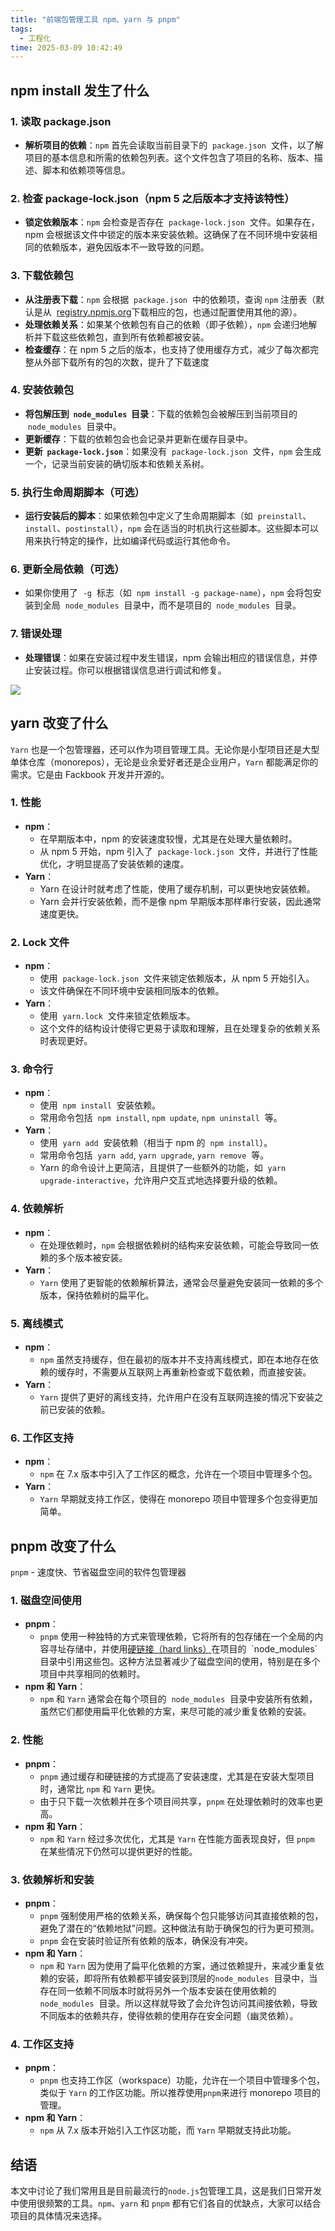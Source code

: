 ```yaml
---
title: "前端包管理工具 npm、yarn 与 pnpm"
tags:
  - 工程化
time: 2025-03-09 10:42:49
---
```


## npm install 发生了什么

### 1\. 读取 package.json

- **解析项目的依赖**：`npm` 首先会读取当前目录下的  `package.json`  文件，以了解项目的基本信息和所需的依赖包列表。这个文件包含了项目的名称、版本、描述、脚本和依赖项等信息。

### 2\. 检查 package-lock.json（npm 5 之后版本才支持该特性）

- **锁定依赖版本**：`npm` 会检查是否存在  `package-lock.json`  文件。如果存在，npm 会根据该文件中锁定的版本来安装依赖。这确保了在不同环境中安装相同的依赖版本，避免因版本不一致导致的问题。

### 3\. 下载依赖包

- **从注册表下载**：`npm` 会根据  `package.json`  中的依赖项，查询 `npm` 注册表（默认是从  [registry.npmjs.org](https://link.juejin.cn/?target=https%3A%2F%2Fregistry.npmjs.xn--org "https://registry.npmjs.xn--org")下载相应的包，也通过配置使用其他的源）。
- **处理依赖关系**：如果某个依赖包有自己的依赖（即子依赖），`npm` 会递归地解析并下载这些依赖包，直到所有依赖都被安装。
- **检查缓存**：在 npm 5 之后的版本，也支持了使用缓存方式，减少了每次都完整从外部下载所有的包的次数，提升了下载速度

### 4\. 安装依赖包

- **将包解压到  `node_modules`  目录**：下载的依赖包会被解压到当前项目的  `node_modules`  目录中。
- **更新缓存**：下载的依赖包会也会记录并更新在缓存目录中。
- **更新  `package-lock.json`**：如果没有  `package-lock.json`  文件，`npm` 会生成一个，记录当前安装的确切版本和依赖关系树。

### 5\. 执行生命周期脚本（可选）

- **运行安装后的脚本**：如果依赖包中定义了生命周期脚本（如  `preinstall`、`install`、`postinstall`），`npm` 会在适当的时机执行这些脚本。这些脚本可以用来执行特定的操作，比如编译代码或运行其他命令。

### 6\. 更新全局依赖（可选）

- 如果你使用了  `-g`  标志（如  `npm install -g package-name`），`npm` 会将包安装到全局  `node_modules`  目录中，而不是项目的  `node_modules`  目录。

### 7\. 错误处理

- **处理错误**：如果在安装过程中发生错误，npm 会输出相应的错误信息，并停止安装过程。你可以根据错误信息进行调试和修复。

![](images/22.webp)

## yarn 改变了什么

`Yarn` 也是一个包管理器，还可以作为项目管理工具。无论你是小型项目还是大型单体仓库（monorepos），无论是业余爱好者还是企业用户，`Yarn` 都能满足你的需求。它是由 Fackbook 开发并开源的。

### 1\. 性能

- **npm**：
  - 在早期版本中，npm 的安装速度较慢，尤其是在处理大量依赖时。
  - 从 npm 5 开始，npm 引入了  `package-lock.json`  文件，并进行了性能优化，才明显提高了安装依赖的速度。
- **Yarn**：
  - Yarn 在设计时就考虑了性能，使用了缓存机制，可以更快地安装依赖。
  - Yarn 会并行安装依赖，而不是像 npm 早期版本那样串行安装，因此通常速度更快。

### 2\. Lock 文件

- **npm**：
  - 使用  `package-lock.json`  文件来锁定依赖版本，从 npm 5 开始引入。
  - 该文件确保在不同环境中安装相同版本的依赖。
- **Yarn**：
  - 使用  `yarn.lock`  文件来锁定依赖版本。
  - 这个文件的结构设计使得它更易于读取和理解，且在处理复杂的依赖关系时表现更好。

### 3\. 命令行

- **npm**：
  - 使用  `npm install`  安装依赖。
  - 常用命令包括  `npm install`, `npm update`, `npm uninstall`  等。
- **Yarn**：
  - 使用  `yarn add`  安装依赖（相当于 npm 的  `npm install`）。
  - 常用命令包括  `yarn add`, `yarn upgrade`, `yarn remove`  等。
  - Yarn 的命令设计上更简洁，且提供了一些额外的功能，如  `yarn upgrade-interactive`，允许用户交互式地选择要升级的依赖。

### 4\. 依赖解析

- **npm**：
  - 在处理依赖时，`npm` 会根据依赖树的结构来安装依赖，可能会导致同一依赖的多个版本被安装。
- **Yarn**：
  - `Yarn` 使用了更智能的依赖解析算法，通常会尽量避免安装同一依赖的多个版本，保持依赖树的扁平化。

### 5\. 离线模式

- **npm**：
  - `npm` 虽然支持缓存，但在最初的版本并不支持离线模式，即在本地存在依赖的缓存时，不需要从互联网上再重新检查或下载依赖，而直接安装。
- **Yarn**：
  - `Yarn` 提供了更好的离线支持，允许用户在没有互联网连接的情况下安装之前已安装的依赖。

### 6\. 工作区支持

- **npm**：
  - `npm` 在 7.x 版本中引入了工作区的概念，允许在一个项目中管理多个包。
- **Yarn**：
  - `Yarn` 早期就支持工作区，使得在 monorepo 项目中管理多个包变得更加简单。

## pnpm 改变了什么

`pnpm` - 速度快、节省磁盘空间的软件包管理器

### 1\. 磁盘空间使用

- **pnpm**：
  - `pnpm` 使用一种独特的方式来管理依赖，它将所有的包存储在一个全局的内容寻址存储中，并使用[硬链接（hard links）](https://link.juejin.cn/?target=https%3A%2F%2Fabcfy2.gitbooks.io%2Flinux_basic%2Fcontent%2Ffiles_directorys%2Fsoft_vs_hard_link.html "https://abcfy2.gitbooks.io/linux_basic/content/files_directorys/soft_vs_hard_link.html")在项目的  `node_modules`  目录中引用这些包。这种方法显著减少了磁盘空间的使用，特别是在多个项目中共享相同的依赖时。
- **npm 和 Yarn**：
  - `npm` 和 `Yarn` 通常会在每个项目的  `node_modules`  目录中安装所有依赖，虽然它们都使用扁平化依赖的方案，来尽可能的减少重复依赖的安装。

### 2\. 性能

- **pnpm**：
  - `pnpm` 通过缓存和硬链接的方式提高了安装速度，尤其是在安装大型项目时，通常比 `npm` 和 `Yarn` 更快。
  - 由于只下载一次依赖并在多个项目间共享，`pnpm` 在处理依赖时的效率也更高。
- **npm 和 Yarn**：
  - `npm` 和 `Yarn` 经过多次优化，尤其是 `Yarn` 在性能方面表现良好，但 `pnpm` 在某些情况下仍然可以提供更好的性能。

### 3\. 依赖解析和安装

- **pnpm**：
  - `pnpm` 强制使用严格的依赖关系，确保每个包只能够访问其直接依赖的包，避免了潜在的“依赖地狱”问题。这种做法有助于确保包的行为更可预测。
  - `pnpm` 会在安装时验证所有依赖的版本，确保没有冲突。
- **npm 和 Yarn**：
  - `npm` 和 `Yarn` 因为使用了扁平化依赖的方案，通过依赖提升，来减少重复依赖的安装，即将所有依赖都平铺安装到顶层的`node_modules`  目录中，当存在同一依赖不同版本时就将另外一个版本安装在使用依赖的`node_modules`  目录。所以这样就导致了会允许包访问其间接依赖，导致不同版本的依赖共存，使得依赖的使用存在安全问题（幽灵依赖）。

### 4\. 工作区支持

- **pnpm**：
  - `pnpm` 也支持工作区（workspace）功能，允许在一个项目中管理多个包，类似于 `Yarn` 的工作区功能。所以推荐使用`pnpm`来进行 monorepo 项目的管理。
- **npm 和 Yarn**：
  - `npm` 从 7.x 版本开始引入工作区功能，而 `Yarn` 早期就支持此功能。

## 结语

本文中讨论了我们常用且是目前最流行的`node.js`包管理工具，这是我们日常开发中使用很频繁的工具。`npm`、`yarn` 和 `pnpm` 都有它们各自的优缺点，大家可以结合项目的具体情况来选择。
